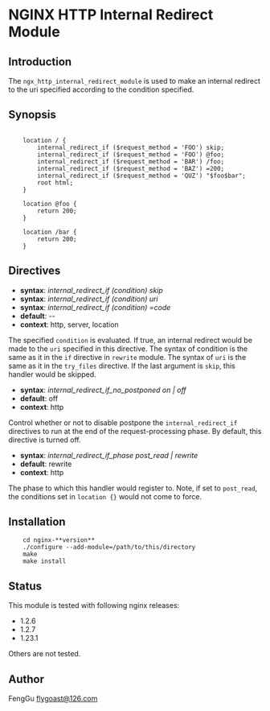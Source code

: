 # NGINX HTTP Internal Redirect Module

## Introduction

The `ngx_http_internal_redirect_module` is used to make an internal redirect to the uri specified according to the condition specified.

## Synopsis

```nginx

    location / {
        internal_redirect_if ($request_method = 'FOO') skip;
        internal_redirect_if ($request_method = 'FOO') @foo;
        internal_redirect_if ($request_method = 'BAR') /foo;
        internal_redirect_if ($request_method = 'BAZ') =200;
        internal_redirect_if ($request_method = 'QUZ') "$foo$bar";
        root html;
    }

    location @foo {
        return 200;
    }

    location /bar {
        return 200;
    }
```

## Directives

* **syntax**: *internal_redirect_if (condition) skip*
* **syntax**: *internal_redirect_if (condition) uri*
* **syntax**: *internal_redirect_if (condition) =code*
* **default**: --
* **context**: http, server, location

The specified `condition` is evaluated. If true, an internal redirect would be made to the `uri` specified in this directive. The syntax of condition is the same as it in the `if` directive in `rewrite` module. The syntax of `uri` is the same as it in the `try_files` directive. If the last argument is `skip`, this handler would be skipped.

* **syntax**: *internal_redirect_if_no_postponed  on | off*
* **default**: off
* **context**: http

Control whether or not to disable postpone the `internal_redirect_if` directives to run at the end of the request-processing phase. By default, this directive is turned off.

* **syntax**: *internal_redirect_if_phase post_read | rewrite*
* **default**: rewrite
* **context**: http

The phase to which this handler would register to. Note, if set to `post_read`, the conditions set in `location {}` would not come to force.


## Installation

```shell
    cd nginx-**version**
    ./configure --add-module=/path/to/this/directory
    make
    make install
```

## Status

This module is tested with following nginx releases:
- 1.2.6
- 1.2.7
- 1.23.1

Others are not tested.

## Author

FengGu <flygoast@126.com>
